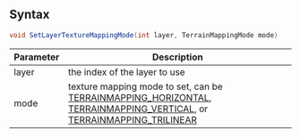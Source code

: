 ## Syntax

```csharp
void SetLayerTextureMappingMode(int layer, TerrainMappingMode mode)
```

| Parameter | Description |
|---|---|
| layer | the index of the layer to use |
| mode | texture mapping mode to set, can be [TERRAINMAPPING_HORIZONTAL](#TERRAINMAPPING_HORIZONTAL), [TERRAINMAPPING_VERTICAL](#TERRAINMAPPING_VERTICAL), or [TERRAINMAPPING_TRILINEAR](#TERRAINMAPPING_TRILINEAR) |